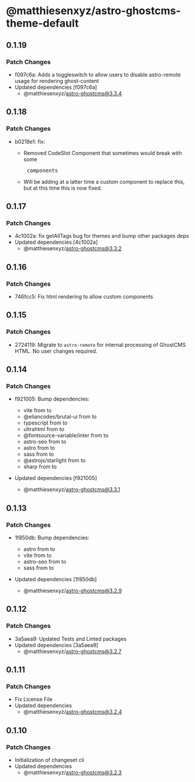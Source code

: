 # @matthiesenxyz/astro-ghostcms-theme-default

## 0.1.19

### Patch Changes

- f097c6a: Adds a toggleswitch to allow users to disable astro-remote usage for rendering ghost-content
- Updated dependencies [f097c6a]
  - @matthiesenxyz/astro-ghostcms@3.3.4

## 0.1.18

### Patch Changes

- b0218e1: fix:

  - Removed CodeSlot Component that sometimes would break with some <pre> components
  - Will be adding at a latter time a custom component to replace this, but at this time this is now fixed.

## 0.1.17

### Patch Changes

- 4c1002a: fix getAllTags bug for themes and bump other packages deps
- Updated dependencies [4c1002a]
  - @matthiesenxyz/astro-ghostcms@3.3.2

## 0.1.16

### Patch Changes

- 746fcc5: Fix html rendering to allow custom components

## 0.1.15

### Patch Changes

- 2724119: Migrate to `astro-remote` for internal processing of GhostCMS HTML. No user changes required.

## 0.1.14

### Patch Changes

- f921005: Bump dependencies:

  - vite from to
  - @eliancodes/brutal-ui from to
  - typescript from to
  - ultrahtml from to
  - @fontsource-variable/inter from to
  - astro-seo from to
  - astro from to
  - sass from to
  - @astrojs/starlight from to
  - sharp from to

- Updated dependencies [f921005]
  - @matthiesenxyz/astro-ghostcms@3.3.1

## 0.1.13

### Patch Changes

- 1f850db: Bump dependencies:

  - astro from to
  - vite from to
  - astro-seo from to
  - sass from to

- Updated dependencies [1f850db]
  - @matthiesenxyz/astro-ghostcms@3.2.9

## 0.1.12

### Patch Changes

- 3a5aea9: Updated Tests and Linted packages
- Updated dependencies [3a5aea9]
  - @matthiesenxyz/astro-ghostcms@3.2.7

## 0.1.11

### Patch Changes

- Fix License File
- Updated dependencies
  - @matthiesenxyz/astro-ghostcms@3.2.4

## 0.1.10

### Patch Changes

- Initialization of changeset cli
- Updated dependencies
  - @matthiesenxyz/astro-ghostcms@3.2.3
